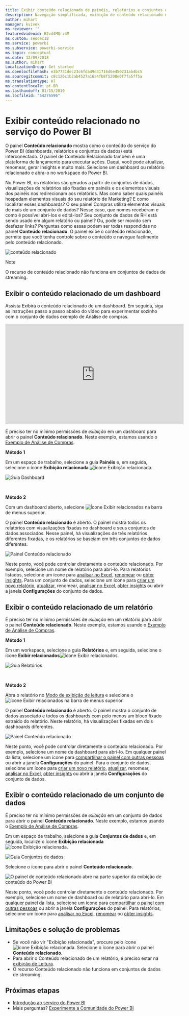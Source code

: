 ```yaml
---
title: Exibir conteúdo relacionado de painéis, relatórios e conjuntos de dados
description: Navegação simplificada, exibição de conteúdo relacionado nos dashboards, relatórios e conjuntos de dados
author: mihart
manager: kvivek
ms.reviewer: ''
featuredvideoid: B2vd4MQrz4M
ms.custom: seodec18
ms.service: powerbi
ms.subservice: powerbi-service
ms.topic: conceptual
ms.date: 12/09/2018
ms.author: mihart
LocalizationGroup: Get started
ms.openlocfilehash: e3b7731dec23c6fda49d31716d6e450231ab4bc5
ms.sourcegitcommit: c8c126c1b2ab4527a16a4fb8f5208e0f7fa5ff5a
ms.translationtype: HT
ms.contentlocale: pt-BR
ms.lasthandoff: 01/15/2019
ms.locfileid: "54276596"
---
```

# <a name="view-related-content-in-power-bi-service"></a>Exibir conteúdo relacionado no serviço do Power BI
O painel **Conteúdo relacionado** mostra como o conteúdo do serviço do Power BI (dashboards, relatórios e conjuntos de dados) está interconectado. O painel de Conteúdo Relacionado também é uma plataforma de lançamento para executar ações. Daqui, você pode atualizar, renomear, gerar insights e muito mais. Selecione um dashboard ou relatório relacionado e abra-o no workspace do Power BI.   

No Power BI, os relatórios são gerados a partir de conjuntos de dados, visualizações de relatórios são fixadas em painéis e os elementos visuais dos painéis nos redirecionam aos relatórios. Mas como saber quais painéis hospedam elementos visuais do seu relatório de Marketing? E como localizar esses dashboards? O seu painel Compras utiliza elementos visuais de mais de um conjunto de dados? Nesse caso, que nomes receberam e como é possível abri-los e editá-los? Seu conjunto de dados de RH está sendo usado em algum relatório ou painel? Ou, pode ser movido sem desfazer links? Perguntas como essas podem ser todas respondidas no painel **Conteúdo relacionado**.  O painel exibe o conteúdo relacionado, permite que você tenha controle sobre o conteúdo e navegue facilmente pelo conteúdo relacionado.

![conteúdo relacionado](./media/end-user-related/power-bi-view-related-dashboard-new.png)

> [!NOTE]
> O recurso de conteúdo relacionado não funciona em conjuntos de dados de streaming.
> 
> 

## <a name="view-related-content-for-a-dashboard"></a>Exibir o conteúdo relacionado de um dashboard
Assista Exibirá o conteúdo relacionado de um dashboard. Em seguida, siga as instruções passo a passo abaixo do vídeo para experimentar sozinho com o conjunto de dados exemplo de Análise de compras.

<iframe width="560" height="315" src="https://www.youtube.com/embed/B2vd4MQrz4M#t=3m05s" frameborder="0" allowfullscreen></iframe>


É preciso ter no mínimo permissões de *exibição* em um dashboard para abrir o painel **Conteúdo relacionado**. Neste exemplo, estamos usando o [Exemplo de Análise de Compras](../sample-procurement.md).

**Método 1**

Em um espaço de trabalho, selecione a guia **Painéis** e, em seguida, selecione o ícone **Exibição relacionada** ![ícone Exibição relacionada](./media/end-user-related/power-bi-view-related-icon-new.png).

![Guia Dashboard](./media/end-user-related/power-bi-view-related-dash-newer.png)

<br>

**Método 2**

Com um dashboard aberto, selecione   ![Ícone Exibir relacionados](./media/end-user-related/power-bi-view-related-new.png) na barra de menus superior.

O painel **Conteúdo relacionado** é aberto. O painel mostra todos os relatórios com visualizações fixadas no dashboard e seus conjuntos de dados associados. Nesse painel, há visualizações de três relatórios diferentes fixadas, e os relatórios se baseiam em três conjuntos de dados diferentes.

![Painel Conteúdo relacionado](./media/end-user-related/power-bi-view-related-dashboard-new.png)

Neste ponto, você pode controlar diretamente o conteúdo relacionado.  Por exemplo, selecione um nome de relatório para abri-lo.  Para relatórios listados, selecione um ícone para [analisar no Excel](../service-analyze-in-excel.md), [renomear](../service-rename.md) ou [obter insights](end-user-insights.md). Para um conjunto de dados, selecione um ícone para [criar um novo relatório](../service-report-create-new.md), [atualizar](../refresh-data.md), renomear, [analisar no Excel](../service-analyze-in-excel.md), [obter insights](end-user-insights.md) ou abrir a janela **Configurações** do conjunto de dados.  

## <a name="view-related-content-for-a-report"></a>Exibir o conteúdo relacionado de um relatório
É preciso ter no mínimo permissões de *exibição* em um relatório para abrir o painel **Conteúdo relacionado**. Neste exemplo, estamos usando o [Exemplo de Análise de Compras](../sample-procurement.md).

**Método 1**

Em um workspace, selecione a guia **Relatórios** e, em seguida, selecione o ícone **Exibir relacionados**![ícone Exibir relacionados](./media/end-user-related/power-bi-view-related-icon-new.png).

![Guia Relatórios](./media/end-user-related/power-bi-view-related-report-newer.png)

<br>

**Método 2**

Abra o relatório no [Modo de exibição de leitura](end-user-reading-view.md) e selecione o ![ícone Exibir relacionados](./media/end-user-related/power-bi-view-related-new.png) na barra de menus superior.

O painel **Conteúdo relacionado** é aberto. O painel mostra o conjunto de dados associado e todos os dashboards com pelo menos um bloco fixado extraído do relatório. Neste relatório, há visualizações fixadas em dois dashboards diferentes.

![Painel Conteúdo relacionado](./media/end-user-related/power-bi-view-related-report.png)

Neste ponto, você pode controlar diretamente o conteúdo relacionado.  Por exemplo, selecione um nome de dashboard para abri-lo.  Em qualquer painel da lista, selecione um ícone para [compartilhar o painel com outras pessoas](../service-share-dashboards.md) ou abrir a janela **Configurações** do painel. Para o conjunto de dados, selecione um ícone para [criar um novo relatório](../service-report-create-new.md), [atualizar](../refresh-data.md), renomear, [analisar no Excel](../service-analyze-in-excel.md), [obter insights](end-user-insights.md) ou abrir a janela **Configurações** do conjunto de dados.  

## <a name="view-related-content-for-a-dataset"></a>Exibir o conteúdo relacionado de um conjunto de dados
É preciso ter no mínimo permissões de *exibição* em um conjunto de dados para abrir o painel **Conteúdo relacionado**. Neste exemplo, estamos usando o [Exemplo de Análise de Compras](../sample-procurement.md).

Em um espaço de trabalho, selecione a guia **Conjuntos de dados** e, em seguida, localize o ícone **Exibição relacionada** ![ícone Exibição relacionada](./media/end-user-related/power-bi-view-related-icon-new.png).

![Guia Conjuntos de dados](./media/end-user-related/power-bi-view-related-dataset-newer.png)

Selecione o ícone para abrir o painel **Conteúdo relacionado**.

![O painel de conteúdo relacionado abre na parte superior da exibição de conteúdo do Power BI](media/end-user-related/power-bi-datasets.png)

Neste ponto, você pode controlar diretamente o conteúdo relacionado. Por exemplo, selecione um nome de dashboard ou de relatório para abri-lo.  Em qualquer painel da lista, selecione um ícone para [compartilhar o painel com outras pessoas](../service-share-dashboards.md) ou abrir a janela **Configurações** do painel. Para relatórios, selecione um ícone para [analisar no Excel](../service-analyze-in-excel.md), [renomear](../service-rename.md) ou [obter insights](end-user-insights.md).  

## <a name="limitations-and-troubleshooting"></a>Limitações e solução de problemas
* Se você não vir "Exibição relacionada", procure pelo ícone ![ícone Exibição relacionada](./media/end-user-related/power-bi-view-related-icon-new.png). Selecione o ícone para abrir o painel **Conteúdo relacionado**.
* Para abrir o Conteúdo relacionado de um relatório, é preciso estar na [exibição de Leitura](end-user-reading-view.md).
* O recurso Conteúdo relacionado não funciona em conjuntos de dados de streaming.

## <a name="next-steps"></a>Próximas etapas
* [Introdução ao serviço do Power BI](../service-get-started.md)
* Mais perguntas? [Experimente a Comunidade do Power BI](http://community.powerbi.com/)

